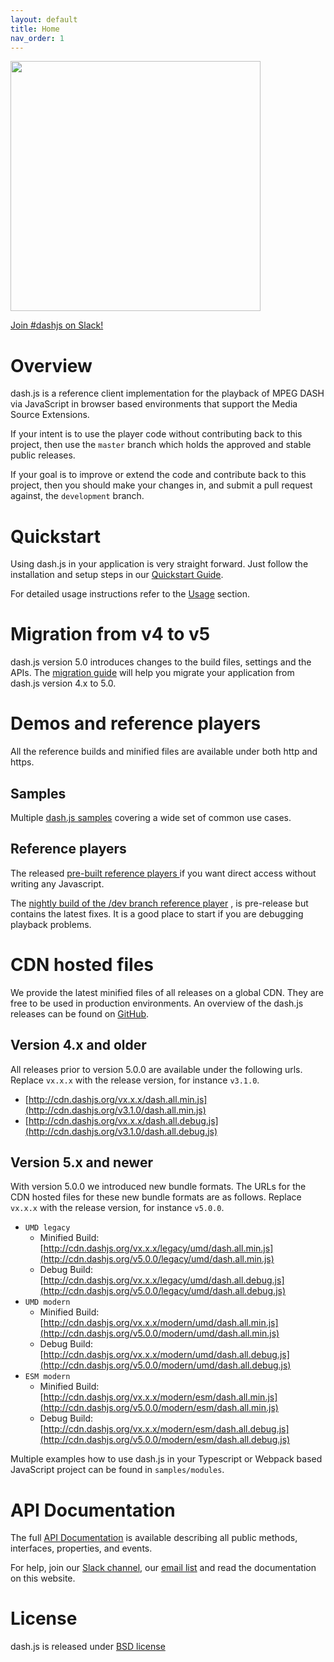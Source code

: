 ```yaml
---
layout: default
title: Home
nav_order: 1
---
```


<img src="https://cloud.githubusercontent.com/assets/2762250/7824984/985c3e76-03bc-11e5-807b-1402bde4fe56.png" width="400">

[Join #dashjs on Slack!](https://join.slack.com/t/dashif/shared_invite/zt-egme869x-JH~UPUuLoKJB26fw7wj3Gg)

# Overview

dash.js is a reference client implementation for the playback of MPEG DASH via JavaScript in browser based environments
that support the Media Source Extensions.

If your intent is to use the player code without contributing back to this project, then use the `master` branch which
holds the approved and stable public releases.

If your goal is to improve or extend the code and contribute back to this project, then you should make your changes in,
and submit a pull request against, the `development` branch.

# Quickstart

Using dash.js in your application is very straight forward. Just follow the installation and setup steps in
our [Quickstart Guide](pages/quickstart/index.html).

For detailed usage instructions refer to the [Usage](pages/usage/index.html) section.

# Migration from v4 to v5

dash.js version 5.0 introduces changes to the build files, settings and the APIs.
The [migration guide](pages/developers/migration-guides/4-to-5.html) will help you migrate your
application from dash.js version 4.x to 5.0.

# Demos and reference players

All the reference builds and minified files are available under both http and https.

## Samples

Multiple [dash.js samples](https://reference.dashif.org/dash.js/latest/samples/index.html) covering a wide set of common
use cases.

## Reference players

The released [pre-built reference players ](http://reference.dashif.org/dash.js/) if you want direct access without
writing any Javascript.

The [nightly build of the /dev branch reference player](http://reference.dashif.org/dash.js/nightly/samples/dash-if-reference-player/index.html)
, is pre-release but contains the latest fixes. It is a good place to start if you are debugging playback problems.

# CDN hosted files

We provide the latest minified files of all releases on a global CDN. They are free to be used in production
environments. An overview
of the dash.js releases can be found on [GitHub](https://github.com/Dash-Industry-Forum/dash.js/releases).

## Version 4.x and older

All releases prior to version 5.0.0 are available under the following urls. Replace `vx.x.x` with the release version,
for
instance `v3.1.0`.

- [http://cdn.dashjs.org/vx.x.x/dash.all.min.js](http://cdn.dashjs.org/v3.1.0/dash.all.min.js)
- [http://cdn.dashjs.org/vx.x.x/dash.all.debug.js](http://cdn.dashjs.org/v3.1.0/dash.all.debug.js)

## Version 5.x and newer

With version 5.0.0 we introduced new bundle formats. The URLs for the CDN hosted files for these new bundle formats
are as follows. Replace `vx.x.x` with the release version, for instance `v5.0.0`.

- `UMD legacy`
    - Minified
      Build: [http://cdn.dashjs.org/vx.x.x/legacy/umd/dash.all.min.js](http://cdn.dashjs.org/v5.0.0/legacy/umd/dash.all.min.js)
    - Debug
      Build: [http://cdn.dashjs.org/vx.x.x/legacy/umd/dash.all.debug.js](http://cdn.dashjs.org/v5.0.0/legacy/umd/dash.all.debug.js)
- `UMD modern`
    - Minified
      Build: [http://cdn.dashjs.org/vx.x.x/modern/umd/dash.all.min.js](http://cdn.dashjs.org/v5.0.0/modern/umd/dash.all.min.js)
    - Debug
      Build: [http://cdn.dashjs.org/vx.x.x/modern/umd/dash.all.debug.js](http://cdn.dashjs.org/v5.0.0/modern/umd/dash.all.debug.js)
- `ESM modern`
    - Minified
      Build: [http://cdn.dashjs.org/vx.x.x/modern/esm/dash.all.min.js](http://cdn.dashjs.org/v5.0.0/modern/esm/dash.all.min.js)
    - Debug
      Build: [http://cdn.dashjs.org/vx.x.x/modern/esm/dash.all.debug.js](http://cdn.dashjs.org/v5.0.0/modern/esm/dash.all.debug.js)

Multiple examples how to use dash.js in your Typescript or Webpack based JavaScript project can be found in `samples/modules`.


# API Documentation

The full [API Documentation](http://cdn.dashjs.org/latest/jsdoc/module-MediaPlayer.html) is available describing all
public methods, interfaces, properties, and events.

For help, join our [Slack channel](https://dashif-slack.azurewebsites.net),
our [email list](https://groups.google.com/d/forum/dashjs) and read the documentation on this website.

# License

dash.js is released under [BSD license](https://github.com/Dash-Industry-Forum/dash.js/blob/development/LICENSE.md)
